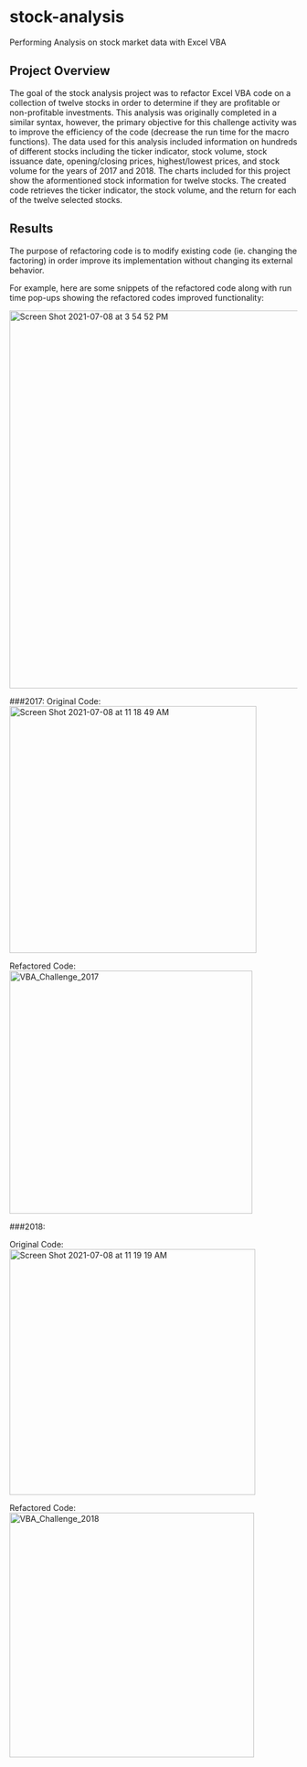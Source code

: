 # stock-analysis
Performing Analysis on stock market data with Excel VBA

## Project Overview
The goal of the stock analysis project was to refactor Excel VBA code on a collection of twelve stocks in order to determine if they are profitable or non-profitable investments. This analysis was originally completed in a similar syntax, however, the primary objective for this challenge activity was to improve the efficiency of the code (decrease the run time for the macro functions). The data used for this analysis included information on hundreds of different stocks including the ticker indicator, stock volume, stock issuance date, opening/closing prices, highest/lowest prices, and stock volume for the years of 2017 and 2018. The charts included for this project show the aformentioned stock information for twelve stocks. The created code retrieves the ticker indicator, the stock volume, and the return for each of the twelve selected stocks. 

## Results

The purpose of refactoring code is to modify existing code (ie. changing the factoring) in order improve its implementation without changing its external behavior.

For example, here are some snippets of the refactored code along with run time pop-ups showing the refactored codes improved functionality:


<img width="661" alt="Screen Shot 2021-07-08 at 3 54 52 PM" src="https://user-images.githubusercontent.com/85506567/124982572-d8663500-e004-11eb-99e9-b59c13de02f3.png">

###2017:
Original Code:
<img width="432" alt="Screen Shot 2021-07-08 at 11 18 49 AM" src="https://user-images.githubusercontent.com/85506567/124982689-ffbd0200-e004-11eb-9323-968df6ba2035.png">




Refactored Code:
<img width="425" alt="VBA_Challenge_2017" src="https://user-images.githubusercontent.com/85506567/124982717-08add380-e005-11eb-860b-34ab46f27e2c.png">





###2018:


Original Code:
<img width="430" alt="Screen Shot 2021-07-08 at 11 19 19 AM" src="https://user-images.githubusercontent.com/85506567/124982787-1e22fd80-e005-11eb-93e4-f8bf77823876.png">



Refactored Code:
<img width="428" alt="VBA_Challenge_2018" src="https://user-images.githubusercontent.com/85506567/124982844-2ed37380-e005-11eb-9616-a8f09ccec905.png">


